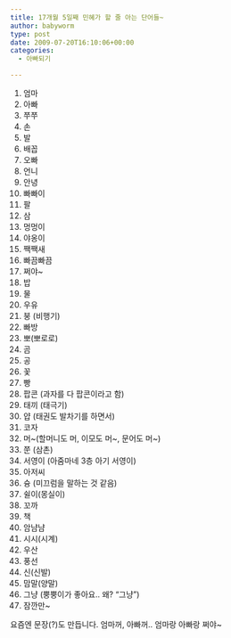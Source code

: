 ```yaml
---
title: 17개월 5일째 민혜가 할 줄 아는 단어들~
author: babyworm
type: post
date: 2009-07-20T16:10:06+00:00
categories:
  - 아빠되기

---
```

1. 엄마
2. 아빠
3. 쭈쭈
4. 손
5. 발
6. 배꼽
7. 오빠
8. 언니
9. 안녕
10. 빠빠이
11. 팔
12. 삼
13. 멍멍이
14. 야옹이
15. 짹짹새
16. 빠끔빠끔
17. 쩌야~
18. 밥
19. 물
20. 우유
21. 붕 (비행기)
22. 빠방
23. 뽀(뽀로로)
24. 곰
25. 공
26. 꽃
27. 빵
28. 팝콘 (과자를 다 팝콘이라고 함)
29. 태끼 (태극기)
30. 얍 (태권도 발차기를 하면서)
31. 코자
32. 머~(할머니도 머, 이모도 머~, 문어도 머~)
33. 쭌 (삼촌)
34. 서영이 (아줌마네 3층 아기 서영이)
35. 아저씨
36. 슝 (미끄럼을 말하는 것 같음)
37. 쉴이(몽실이)
38. 꼬까
39. 책
40. 암냠냠
41. 시시(시계)
42. 우산
43. 풍선
44. 신(신발)
45. 맘말(양말)
46. 그냥 (뿡뿡이가 좋아요.. 왜? “그냥”)
47. 잠깐만~

요즘엔 문장(?)도 만듭니다. 엄마꺼, 아빠꺼.. 엄마랑 아빠랑 쩌야~ 

